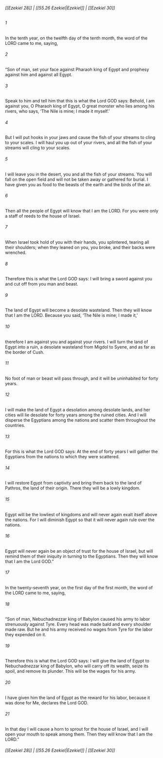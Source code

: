 
###### [[Ezekiel 28]] | [[55.26 Ezekiel|Ezekiel]] | [[Ezekiel 30]]

###### 1
In the tenth year, on the twelfth day of the tenth month, the word of the LORD came to me, saying,
###### 2
“Son of man, set your face against Pharaoh king of Egypt and prophesy against him and against all Egypt.
###### 3
Speak to him and tell him that this is what the Lord GOD says: Behold, I am against you, O Pharaoh king of Egypt, O great monster who lies among his rivers, who says, ‘The Nile is mine; I made it myself.’
###### 4
But I will put hooks in your jaws and cause the fish of your streams to cling to your scales. I will haul you up out of your rivers, and all the fish of your streams will cling to your scales.
###### 5
I will leave you in the desert, you and all the fish of your streams. You will fall on the open field and will not be taken away or gathered for burial. I have given you as food to the beasts of the earth and the birds of the air.
###### 6
Then all the people of Egypt will know that I am the LORD. For you were only a staff of reeds to the house of Israel.
###### 7
When Israel took hold of you with their hands, you splintered, tearing all their shoulders; when they leaned on you, you broke, and their backs were wrenched.
###### 8
Therefore this is what the Lord GOD says: I will bring a sword against you and cut off from you man and beast.
###### 9
The land of Egypt will become a desolate wasteland. Then they will know that I am the LORD. Because you said, ‘The Nile is mine; I made it,’
###### 10
therefore I am against you and against your rivers. I will turn the land of Egypt into a ruin, a desolate wasteland from Migdol to Syene, and as far as the border of Cush.
###### 11
No foot of man or beast will pass through, and it will be uninhabited for forty years.
###### 12
I will make the land of Egypt a desolation among desolate lands, and her cities will lie desolate for forty years among the ruined cities. And I will disperse the Egyptians among the nations and scatter them throughout the countries.
###### 13
For this is what the Lord GOD says: At the end of forty years I will gather the Egyptians from the nations to which they were scattered.
###### 14
I will restore Egypt from captivity and bring them back to the land of Pathros, the land of their origin. There they will be a lowly kingdom.
###### 15
Egypt will be the lowliest of kingdoms and will never again exalt itself above the nations. For I will diminish Egypt so that it will never again rule over the nations.
###### 16
Egypt will never again be an object of trust for the house of Israel, but will remind them of their iniquity in turning to the Egyptians. Then they will know that I am the Lord GOD.”
###### 17
In the twenty-seventh year, on the first day of the first month, the word of the LORD came to me, saying,
###### 18
“Son of man, Nebuchadnezzar king of Babylon caused his army to labor strenuously against Tyre. Every head was made bald and every shoulder made raw. But he and his army received no wages from Tyre for the labor they expended on it.
###### 19
Therefore this is what the Lord GOD says: I will give the land of Egypt to Nebuchadnezzar king of Babylon, who will carry off its wealth, seize its spoil, and remove its plunder. This will be the wages for his army.
###### 20
I have given him the land of Egypt as the reward for his labor, because it was done for Me, declares the Lord GOD.
###### 21
In that day I will cause a horn to sprout for the house of Israel, and I will open your mouth to speak among them. Then they will know that I am the LORD.”

###### [[Ezekiel 28]] | [[55.26 Ezekiel|Ezekiel]] | [[Ezekiel 30]]
